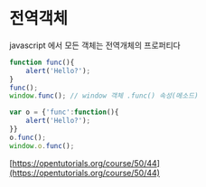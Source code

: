 # 전역객체

javascript 에서 모든 객체는 전역개체의 프로퍼티다

```javascript
function func(){
    alert('Hello?');    
}
func();
window.func(); // window 객체 .func() 속성(메소드)
```

```javascript
var o = {'func':function(){
    alert('Hello?');
}}
o.func();
window.o.func();
```

[https://opentutorials.org/course/50/44](https://opentutorials.org/course/50/44)

